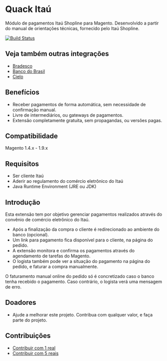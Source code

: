# Quack Itaú
Módulo de pagamentos Itaú Shopline para Magento.
Desenvolvido a partir do manual de orientações técnicas, fornecido pelo Itaú Shopline.

[![Build Status](https://travis-ci.org/rafaelpatro/Quack_Itau.svg?style=flat)](https://travis-ci.org/rafaelpatro/Quack_Itau)

## Veja também outras integrações
 - [Bradesco](https://github.com/rafaelpatro/Quack_Bradesco)
 - [Banco do Brasil](https://github.com/rafaelpatro/Quack_BB)
 - [Cielo](https://github.com/rafaelpatro/Quack_Cielo)
 
## Benefícios
 - Receber pagamentos de forma automática, sem necessidade de confirmação manual.
 - Livre de intermediários, ou gateways de pagamentos.
 - Extensão completamente gratuita, sem propagandas, ou versões pagas.

## Compatibilidade
Magento 1.4.x - 1.9.x

## Requisitos
 - Ser cliente Itaú
 - Aderir ao regulamento do comércio eletrônico do Itaú
 - Java Runtime Environment (JRE ou JDK)

## Introdução
Esta extensão tem por objetivo gerenciar pagamentos realizados através do convênio de comércio eletrônico do Itaú.

* Após a finalização da compra o cliente é redirecionado ao ambiente do banco (opcional).
* Um link para pagamento fica disponível para o cliente, na página do pedido.
* A extensão monitora e confirma os pagamentos através do agendamento de tarefas do Magento.
* O logista também pode ver a situação do pagamento na página do pedido, e faturar a compra manualmente.

O faturamento manual online do pedido só é concretizado caso o banco tenha recebido o pagamento. Caso contrário, o logista verá uma mensagem de erro.

## Doadores
 - Ajude a melhorar este projeto. Contribua com qualquer valor, e faça parte do projeto.

## Contribuições
 - [Contribuir com 1 real](https://www.paypal.com/cgi-bin/webscr?cmd=_s-xclick&hosted_button_id=B3NHN3FQG4VDJ)
 - [Contribuir com 5 reais](https://www.paypal.com/cgi-bin/webscr?cmd=_s-xclick&hosted_button_id=M2V5ZU4PN5QYY)
